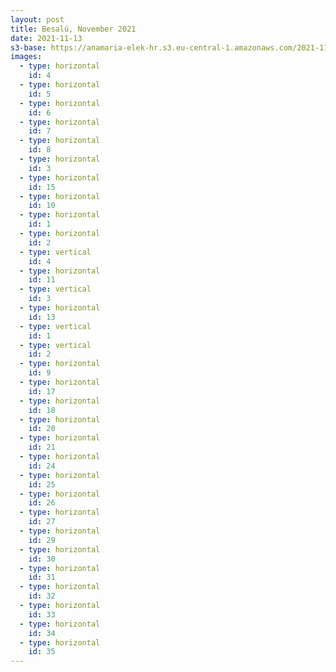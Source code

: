 ```yaml
---
layout: post
title: Besalú, November 2021
date: 2021-11-13
s3-base: https://anamaria-elek-hr.s3.eu-central-1.amazonaws.com/2021-11-13-besalu-castellfollit
images:
  - type: horizontal
    id: 4
  - type: horizontal
    id: 5
  - type: horizontal
    id: 6
  - type: horizontal
    id: 7
  - type: horizontal
    id: 8
  - type: horizontal
    id: 3
  - type: horizontal
    id: 15
  - type: horizontal
    id: 10
  - type: horizontal
    id: 1
  - type: horizontal
    id: 2
  - type: vertical
    id: 4
  - type: horizontal
    id: 11
  - type: vertical
    id: 3
  - type: horizontal
    id: 13
  - type: vertical
    id: 1
  - type: vertical
    id: 2
  - type: horizontal
    id: 9
  - type: horizontal
    id: 17
  - type: horizontal
    id: 18
  - type: horizontal
    id: 20
  - type: horizontal
    id: 21
  - type: horizontal
    id: 24
  - type: horizontal
    id: 25
  - type: horizontal
    id: 26
  - type: horizontal
    id: 27
  - type: horizontal
    id: 29
  - type: horizontal
    id: 30
  - type: horizontal
    id: 31
  - type: horizontal
    id: 32
  - type: horizontal
    id: 33
  - type: horizontal
    id: 34
  - type: horizontal
    id: 35
---
```


